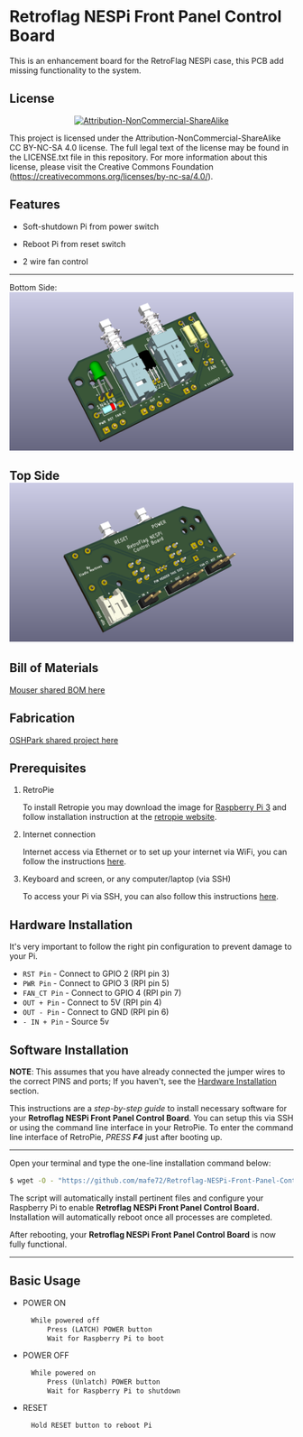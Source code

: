 Retroflag NESPi Front Panel Control Board
===============================
This is an enhancement board for the RetroFlag NESPi case, this PCB add missing functionality to the system.


License
-------
<div align="center"><a rel="license" href="https://creativecommons.org/licenses/by-nc-sa/4.0/"><img alt="Attribution-NonCommercial-ShareAlike" style="border-width:0" src="https://i.creativecommons.org/l/by-nc-sa/4.0/88x31.png" /></a><br /></div>

This project is licensed under the Attribution-NonCommercial-ShareAlike CC BY-NC-SA 4.0 license. The full legal text of the license may be found in the LICENSE.txt file in this repository. For more information about this license, please visit 
the Creative Commons Foundation (https://creativecommons.org/licenses/by-nc-sa/4.0/).

Features
--------

* Soft-shutdown Pi from power switch

* Reboot Pi from reset switch

* 2 wire fan control

----------
Bottom Side:
![CBottom Side](pictures/RetroflagNESPi-TH_Back.png)

Top Side
![Top Side](pictures/RetroflagNESPi-TH_Front.png)
----------

Bill of Materials
-----------------

[Mouser shared BOM here](https://www.mouser.com/ProjectManager/ProjectDetail.aspx?AccessID=31b58a360e)


Fabrication
-----------

[OSHPark shared project here](https://oshpark.com/shared_projects/V2yqoyFn)

Prerequisites
---------------------

1. RetroPie

      To install Retropie you may download the image for [Raspberry Pi 3](https://github.com/RetroPie/RetroPie-Setup/releases/download/4.2/retropie-4.2-rpi2_rpi3.img.gz "RetroPie for version RPi 2/3") and follow installation instruction at the [retropie website](https://retropie.org.uk/docs/First-Installation/#installation "RetroPie installation instructions").

2. Internet connection

      Internet access via Ethernet or to set up your internet via WiFi, you can follow the instructions [here](https://retropie.org.uk/docs/Wifi/ "RetroPie WiFi Setup").

3. Keyboard and screen, or any computer/laptop (via SSH)

      To access your Pi via SSH, you can also follow this instructions [here](https://retropie.org.uk/docs/SSH/ "Raspberry Pi SSH Setup").


Hardware Installation
---------------------
It's very important to follow the right pin configuration to prevent damage to your Pi.

  * `RST Pin` - Connect to GPIO 2 (RPI pin 3)
  * `PWR Pin` - Connect to GPIO 3 (RPI pin 5)
  * `FAN_CT Pin` - Connect to GPIO 4 (RPI pin 7)
  * `OUT + Pin` - Connect to 5V (RPI pin 4)
  * `OUT - Pin` - Connect to GND (RPI pin 6)
  * `- IN + Pin` - Source 5v

Software Installation
---------------------

**NOTE**: This assumes that you have already connected the jumper wires to the correct PINS and ports;
If you haven't, see the [Hardware Installation](#hardware-installation) section.

This instructions are a *step-by-step guide* to install necessary software for your **Retroflag NESPi Front Panel Control Board**.
You can setup this via SSH or using the command line interface in your RetroPie. To enter the command line interface of RetroPie, *PRESS* ***F4*** just after booting up.

----------

Open your terminal and type the one-line installation command below:
```bash
$ wget -O - "https://github.com/mafe72/Retroflag-NESPi-Front-Panel-Control-Board/raw/master/install.sh" | sudo bash
```

The script will automatically install pertinent files and configure your Raspberry Pi to enable **Retroflag NESPi Front Panel Control Board.**
Installation will automatically reboot once all processes are completed.

After rebooting, your **Retroflag NESPi Front Panel Control Board** is now fully functional.

----------
	
Basic Usage
-----------

* POWER ON
			
		While powered off
			Press (LATCH) POWER button
			Wait for Raspberry Pi to boot		
* POWER OFF
		
		While powered on
			Press (Unlatch) POWER button
			Wait for Raspberry Pi to shutdown			
* RESET
		
		Hold RESET button to reboot Pi
	